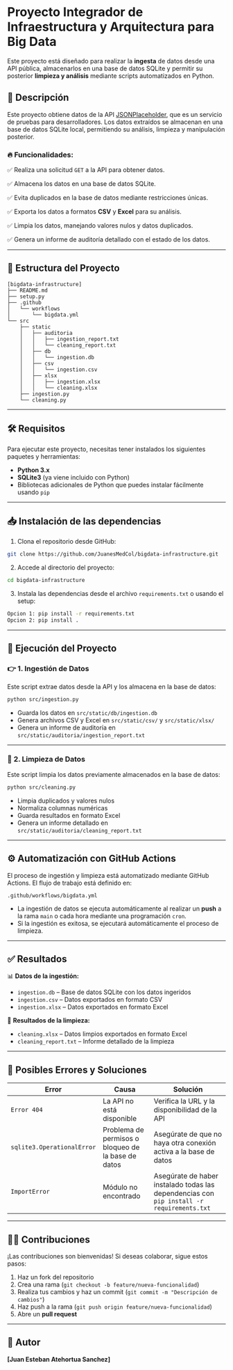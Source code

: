 
# Proyecto Integrador de Infraestructura y Arquitectura para Big Data

Este proyecto está diseñado para realizar la **ingesta** de datos desde una API pública, almacenarlos en una base de datos SQLite y permitir su posterior **limpieza y análisis** mediante scripts automatizados en Python.

## 🚀 **Descripción**

Este proyecto obtiene datos de la API [JSONPlaceholder](https://jsonplaceholder.typicode.com/posts), que es un servicio de pruebas para desarrolladores. Los datos extraídos se almacenan en una base de datos SQLite local, permitiendo su análisis, limpieza y manipulación posterior.

### 🔥 **Funcionalidades:**

✅ Realiza una solicitud `GET` a la API para obtener datos.

✅ Almacena los datos en una base de datos SQLite.

✅ Evita duplicados en la base de datos mediante restricciones únicas.

✅ Exporta los datos a formatos **CSV** y **Excel** para su análisis.

✅ Limpia los datos, manejando valores nulos y datos duplicados.

✅ Genera un informe de auditoría detallado con el estado de los datos.

---

## 📂 **Estructura del Proyecto**

```
[bigdata-infrastructure]
├── README.md
├── setup.py
├── .github
│   └── workflows
│       └── bigdata.yml
└── src
    ├── static
    │   ├── auditoria
    │   │   ├── ingestion_report.txt
    │   │   └── cleaning_report.txt
    │   ├── db
    │   │   └── ingestion.db
    │   ├── csv
    │   │   └── ingestion.csv
    │   ├── xlsx
    │   │   ├── ingestion.xlsx
    │   │   └── cleaning.xlsx
    ├── ingestion.py
    └── cleaning.py
```

---

## 🛠️ **Requisitos**

Para ejecutar este proyecto, necesitas tener instalados los siguientes paquetes y herramientas:

* **Python 3.x**
* **SQLite3** (ya viene incluido con Python)
* Bibliotecas adicionales de Python que puedes instalar fácilmente usando `pip`

---

## 📥 **Instalación de las dependencias**

1. Clona el repositorio desde GitHub:

```bash
git clone https://github.com/JuanesMedCol/bigdata-infrastructure.git
```

2. Accede al directorio del proyecto:

```bash
cd bigdata-infrastructure
```

3. Instala las dependencias desde el archivo `requirements.txt` o usando el setup:

```bash
Opcion 1: pip install -r requirements.txt
Opcion 2: pip install .
```

---

## 🚀 **Ejecución del Proyecto**

### 👉 **1. Ingestión de Datos**

Este script extrae datos desde la API y los almacena en la base de datos:

```bash
python src/ingestion.py
```

* Guarda los datos en `src/static/db/ingestion.db`
* Genera archivos CSV y Excel en `src/static/csv/` y `src/static/xlsx/`
* Genera un informe de auditoría en `src/static/auditoria/ingestion_report.txt`

---

### 🧹 **2. Limpieza de Datos**

Este script limpia los datos previamente almacenados en la base de datos:

```bash
python src/cleaning.py
```

* Limpia duplicados y valores nulos
* Normaliza columnas numéricas
* Guarda resultados en formato Excel
* Genera un informe detallado en `src/static/auditoria/cleaning_report.txt`

---

## ⚙️ **Automatización con GitHub Actions**

El proceso de ingestión y limpieza está automatizado mediante GitHub Actions. El flujo de trabajo está definido en:

```
.github/workflows/bigdata.yml
```

* La ingestión de datos se ejecuta automáticamente al realizar un **push** a la rama `main` o cada hora mediante una programación `cron`.
* Si la ingestión es exitosa, se ejecutará automáticamente el proceso de limpieza.

---

## ✅ **Resultados**

📊 **Datos de la ingestión:**

* `ingestion.db` – Base de datos SQLite con los datos ingeridos
* `ingestion.csv` – Datos exportados en formato CSV
* `ingestion.xlsx` – Datos exportados en formato Excel

🧽 **Resultados de la limpieza:**

* `cleaning.xlsx` – Datos limpios exportados en formato Excel
* `cleaning_report.txt` – Informe detallado de la limpieza

---

## 🚨 **Posibles Errores y Soluciones**

| Error                        | Causa                                              | Solución                                                                                    |
| ---------------------------- | -------------------------------------------------- | -------------------------------------------------------------------------------------------- |
| `Error 404`                | La API no está disponible                         | Verifica la URL y la disponibilidad de la API                                                |
| `sqlite3.OperationalError` | Problema de permisos o bloqueo de la base de datos | Asegúrate de que no haya otra conexión activa a la base de datos                           |
| `ImportError`              | Módulo no encontrado                              | Asegúrate de haber instalado todas las dependencias con `pip install -r requirements.txt` |

---

## 👨‍💻 **Contribuciones**

¡Las contribuciones son bienvenidas! Si deseas colaborar, sigue estos pasos:

1. Haz un fork del repositorio
2. Crea una rama (`git checkout -b feature/nueva-funcionalidad`)
3. Realiza tus cambios y haz un commit (`git commit -m "Descripción de cambios"`)
4. Haz push a la rama (`git push origin feature/nueva-funcionalidad`)
5. Abre un **pull request**

---

## 🌟 **Autor**

**[Juan Esteban Atehortua Sanchez]**
